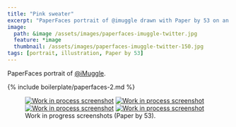 ```yaml
---
title: "Pink sweater"
excerpt: "PaperFaces portrait of @imuggle drawn with Paper by 53 on an iPad."
image: 
  path: &image /assets/images/paperfaces-imuggle-twitter.jpg 
  feature: *image
  thumbnail: /assets/images/paperfaces-imuggle-twitter-150.jpg
tags: [portrait, illustration, Paper by 53]
---
```


PaperFaces portrait of [@iMuggle](http://twitter.com/iMuggle).

{% include boilerplate/paperfaces-2.md %}

<figure class="half">
	<a href="{{ site.url }}/assets/images/paperfaces-imuggle-process-1-lg.jpg"><img src="{{ site.url }}/assets/images/paperfaces-imuggle-process-1-600.jpg" alt="Work in process screenshot"></a>
	<a href="{{ site.url }}/assets/images/paperfaces-imuggle-process-2-lg.jpg"><img src="{{ site.url }}/assets/images/paperfaces-imuggle-process-2-600.jpg" alt="Work in process screenshot"></a>
	<a href="{{ site.url }}/assets/images/paperfaces-imuggle-process-3-lg.jpg"><img src="{{ site.url }}/assets/images/paperfaces-imuggle-process-3-600.jpg" alt="Work in process screenshot"></a>
	<a href="{{ site.url }}/assets/images/paperfaces-imuggle-process-4-lg.jpg"><img src="{{ site.url }}/assets/images/paperfaces-imuggle-process-4-600.jpg" alt="Work in process screenshot"></a>
	<figcaption>Work in progress screenshots (Paper by 53).</figcaption>
</figure>
